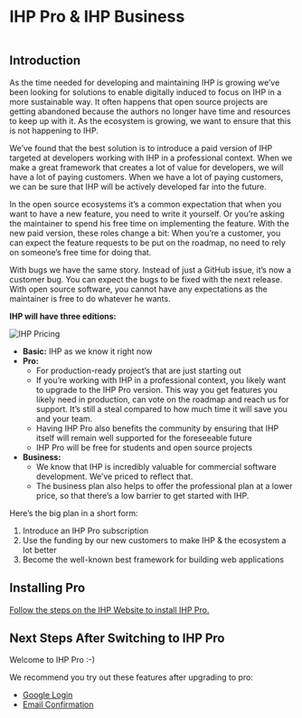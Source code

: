# IHP Pro & IHP Business

```toc

```

## Introduction

As the time needed for developing and maintaining IHP is growing we’ve been looking for solutions to enable digitally induced to focus on IHP in a more sustainable way. It often happens that open source projects are getting abandoned because the authors no longer have time and resources to keep up with it. As the ecosystem is growing, we want to ensure that this is not happening to IHP.

We’ve found that the best solution is to introduce a paid version of IHP targeted at developers working with IHP in a professional context. When we make a great framework that creates a lot of value for developers, we will have a lot of paying customers. When we have a lot of paying customers, we can be sure that IHP will be actively developed far into the future.

In the open source ecosystems it’s a common expectation that when you want to have a new feature, you need to write it yourself. Or you’re asking the maintainer to spend his free time on implementing the feature. With the new paid version, these roles change a bit: When you’re a customer, you can expect the feature requests to be put on the roadmap, no need to rely on someone’s free time for doing that.

With bugs we have the same story. Instead of just a GitHub issue, it’s now a customer bug. You can expect the bugs to be fixed with the next release. With open source software, you cannot have any expectations as the maintainer is free to do whatever he wants.

**IHP will have three editions:**

![IHP Pricing](https://ihp-website.s3.eu-west-1.amazonaws.com/community/ihp-pricing.png)

- **Basic:** IHP as we know it right now
- **Pro:**
    - For production-ready project’s that are just starting out
    - If you’re working with IHP in a professional context, you likely want to upgrade to the IHP Pro version. This way you get features you likely need in production, can vote on the roadmap and reach us for support. It’s still a steal compared to how much time it will save you and your team.
    - Having IHP Pro also benefits the community by ensuring that IHP itself will remain well supported for the foreseeable future
    - IHP Pro will be free for students and open source projects
- **Business:**
    - We know that IHP is incredibly valuable for commercial software development. We’ve priced to reflect that.
    - The business plan also helps to offer the professional plan at a lower price, so that there’s a low barrier to get started with IHP.

Here’s the big plan in a short form:

1. Introduce an IHP Pro subscription
2. Use the funding by our new customers to make IHP & the ecosystem a lot better
3. Become the well-known best framework for building web applications

## Installing Pro

[Follow the steps on the IHP Website to install IHP Pro.](https://ihp.digitallyinduced.com/SwitchToPro)

## Next Steps After Switching to IHP Pro

Welcome to IHP Pro :-)

We recommend you try out these features after upgrading to pro:

- [Google Login](oauth.html#introduction)
- [Email Confirmation](authentication.html#email-confirmation)
